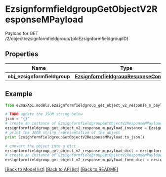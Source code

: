 # EzsignformfieldgroupGetObjectV2ResponseMPayload

Payload for GET /2/object/ezsignformfieldgroup/{pkiEzsignformfieldgroupID}

## Properties
Name | Type | Description | Notes
------------ | ------------- | ------------- | -------------
**obj_ezsignformfieldgroup** | [**EzsignformfieldgroupResponseCompound**](EzsignformfieldgroupResponseCompound.md) |  | 

## Example

```python
from eZmaxApi.models.ezsignformfieldgroup_get_object_v2_response_m_payload import EzsignformfieldgroupGetObjectV2ResponseMPayload

# TODO update the JSON string below
json = "{}"
# create an instance of EzsignformfieldgroupGetObjectV2ResponseMPayload from a JSON string
ezsignformfieldgroup_get_object_v2_response_m_payload_instance = EzsignformfieldgroupGetObjectV2ResponseMPayload.from_json(json)
# print the JSON string representation of the object
print EzsignformfieldgroupGetObjectV2ResponseMPayload.to_json()

# convert the object into a dict
ezsignformfieldgroup_get_object_v2_response_m_payload_dict = ezsignformfieldgroup_get_object_v2_response_m_payload_instance.to_dict()
# create an instance of EzsignformfieldgroupGetObjectV2ResponseMPayload from a dict
ezsignformfieldgroup_get_object_v2_response_m_payload_form_dict = ezsignformfieldgroup_get_object_v2_response_m_payload.from_dict(ezsignformfieldgroup_get_object_v2_response_m_payload_dict)
```
[[Back to Model list]](../README.md#documentation-for-models) [[Back to API list]](../README.md#documentation-for-api-endpoints) [[Back to README]](../README.md)


